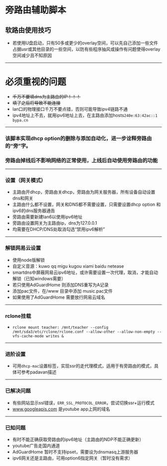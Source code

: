 # 旁路由辅助脚本
## 软路由使用技巧
* 若使用U盘启动，只有50多或更少的overlay空间，可以先自己添加一些文件占据usr或其他目录的一些空间，以防有些程序抽风或操作有问题使得overlay空间减少且不知原因
----
# 必须重视的问题
* ~~千万不要填dns为主路由的IP！！！~~
* ~~填了之后将导致不能连接~~
* lan口的物理接口千万不要点错，否则可能导致ipv4链路不通
* ipv4地址上不去，就用ipv6地址上去，在主路由添加hosts```240e:63:42ac::1 bypa.cn```
-----
### 该脚本实现dhcp option的删除与添加自动化，进一步诠释旁路由的“旁”字。
### 旁路由掉线后不影响网络的正常使用，上线后自动使用旁路由的功能
-----
### 设置（网关模式）
* 主路由开dhcp，旁路由关dhcp，旁路由为网关服务器，所有设备自动设置dns和网关
* 主路由什么都不设置，网关和DNS都不需要设置，只需要设置dhcp option 和 ipv6的dns服务器通告
* 旁路由需要新建lan6以使用ipv6地址
* 旁路由设置网关为主路由ip，dns为127.0.0.1
* 均需要在DHCP/DNS处取消勾选“禁用ipv6解析”
------
### 解锁网易云设置
* 使用node版解锁
* 自定义音源：kuwo qq migu kugou xiami baidu netease
* smartdns中屏蔽网易云ipv6地址，或许需要设置一次代理，取消，才能自动解锁（已知windows需要）
* 若只使用AdGuardHome 则添加DNS重写为A记录
* 添加pac文件，在/www 目录中添加 music.pac文件
* 如果使用了AdGuardHome 需要放行网易云域名
----
### rclone挂载
* ```rclone mount teacher: /mnt/teacher --config /mnt/sda3/etc/rclone/rclone.conf --allow-other --allow-non-empty --vfs-cache-mode writes &```
-----
### 进阶设置
* 可用```dhcp-mac```设置标签，实现ssr的走代理模式，适用于有旁路由的模式，具体可参考padavan描述
-----
### 已解决问题
* 有些网站显示ssl错误，```ERR_SSL_PROTOCOL_ERROR```，尝试切换ssr+运行模式
* www.googleapis.com 是youtube app上网的域名
-----
### 已知问题
* 有时不能正确获取旁路由的ipv6地址（主路由的NDP不能正确更新）
* youtube广告走国内通道
* AdGuardHome 暂时不支持ipset，需要设为dnsmasq上游服务器
* ipv6网关还是主路由，可用option6指定网关（暂时没有需求）


